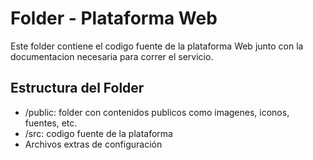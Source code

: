 # Folder - Plataforma Web
Este folder contiene el codigo fuente de la plataforma Web junto con la documentacion necesaria para correr el servicio.
  

## Estructura del Folder
- /public: folder con contenidos publicos como imagenes, iconos, fuentes, etc.
- /src: codigo fuente de la plataforma
- Archivos extras de configuración
